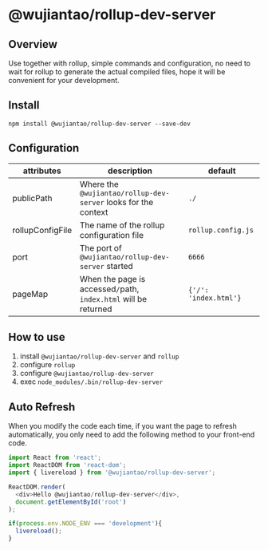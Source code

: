 # @wujiantao/rollup-dev-server

## Overview
Use together with rollup, simple commands and configuration, no need to wait for rollup to generate the actual compiled files, hope it will be convenient for your development.

## Install 
`npm install @wujiantao/rollup-dev-server --save-dev`

## Configuration

|attributes|description|default|
|--|--|--|
|publicPath|Where the `@wujiantao/rollup-dev-server` looks for the context|`./`|
|rollupConfigFile|The name of the rollup configuration file|`rollup.config.js`|
|port|The port of `@wujiantao/rollup-dev-server` started|`6666`|
|pageMap|When the page is accessed`/`path, `index.html` will be returned|`{'/': 'index.html'}`|

## How to use

1. install `@wujiantao/rollup-dev-server` and `rollup`
2. configure `rollup`
3. configure `@wujiantao/rollup-dev-server`
4. exec `node_modules/.bin/rollup-dev-server`

## Auto Refresh

When you modify the code each time, if you want the page to refresh automatically, you only need to add the following method to your front-end code.

```js
import React from 'react';
import ReactDOM from 'react-dom';
import { livereload } from '@wujiantao/rollup-dev-server';

ReactDOM.render(
  <div>Hello @wujiantao/rollup-dev-server</div>,
  document.getElementById('root')
);

if(process.env.NODE_ENV === 'development'){
  livereload();
}
```


